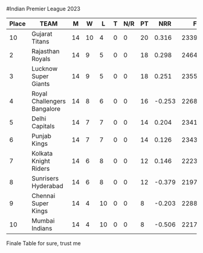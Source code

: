 #Indian Premier League 2023

| Place | TEAM	| M	|  W	|  L	| T	| N/R	| PT	| NRR |	FOR |	AGAINST |
|-----|---|-----|-----|---|-----|-----|------|-----|-------------------|-----------------------|
|10		|  Gujarat Titans	      |      14|	10	|4	 | 0|	0|	20|	0.316|	2339/278.1|	2216/273.5|
|2	|	  Rajasthan Royals	    |      14|	9	 | 5	 | 0|	0|	18|	0.298|	2464/279.2|	2351/275.5|
|3	|	  Lucknow Super Giants	  |    14|	9	 | 5	 | 0|	0|	18|	0.251|	2355/279.1|	2289/279.4|
|4	|	  Royal Challengers Bangalore	|14|	8	 | 6	 | 0|	0|	16|	-0.253|	2268/275.4|	2260/266.3|
|5	|	  Delhi Capitals	      |      14|	7	 | 7	 | 0| 0|	14| 0.204|	2341/266.0| 2397/278.5|
|6	|	  Punjab Kings	         |     14|	7	 | 7	 | 0|	0|	14|	0.126|	2343/270.1|	2252/263.3|
|7	|	  Kolkata Knight Riders	 |     14|	6	 | 8	 | 0|	0|	12|	0.146|	2223/268.1|	2249/276.1|
|8	|	  Sunrisers Hyderabad	  |      14|	6	 | 8	 | 0|	0|	12|	-0.379|	2197/261.3|	2416/275.1|
|9	|	  Chennai Super Kings	  |      14|	4	 | 10	 | 0|	0|	8|	-0.203|	2288/280.0|	2254/269.1|
|10	|	Mumbai Indians	       |       14|  4  | 10  | 0| 0|	8|	-0.506|	2217/273.2|	2351/272.5|


Finale Table for sure, trust me